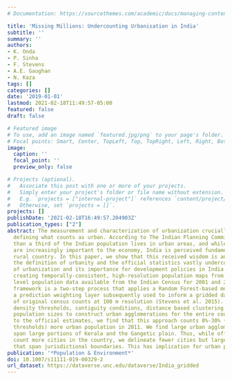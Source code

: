 ```yaml
---
# Documentation: https://sourcethemes.com/academic/docs/managing-content/

title: 'Missing Millions: Undercounting Urbanisation in India'
subtitle: ''
summary: ''
authors:
- K. Onda
- P. Sinha
- F. Stevens
- A.E. Gaughan
- N. Kaza
tags: []
categories: []
date: '2019-01-01'
lastmod: 2021-02-18T11:49:57-05:00
featured: false
draft: false

# Featured image
# To use, add an image named `featured.jpg/png` to your page's folder.
# Focal points: Smart, Center, TopLeft, Top, TopRight, Left, Right, BottomLeft, Bottom, BottomRight.
image:
  caption: ''
  focal_point: ''
  preview_only: false

# Projects (optional).
#   Associate this post with one or more of your projects.
#   Simply enter your project's folder or file name without extension.
#   E.g. `projects = ["internal-project"]` references `content/project/deep-learning/index.md`.
#   Otherwise, set `projects = []`.
projects: []
publishDate: '2021-02-18T16:49:57.204903Z'
publication_types: ["2"]
abstract: The measurement and characterization of urbanization crucially depends upon
  defining what counts as urban. According to The Indian Planning Commission, less
  than a third of the Indian population lives in urban areas, and while Indian cities
  are increasingly important to the economy, India is perceived fundamentally as a
  rural country. In this paper, we show that this received wisdom is an artefact of
  the definition of urbanity and the official statistics vastly undercount the level
  of urbanization and its importance for development policies in India.We begin by
  creating temporally-consistent, high-resolution population maps from sub district
  level population data available from the Indian Census for 2001 and 2011. The modeling
  framework is a two-step process that applies a Random Forest-based model to generate
  a prediction weighting layer subsequently used to inform a gridded dasymetric redistribution
  of original census counts at 100 m resolution (Stevens et al. 2015). We then apply
  density thresholds, contiguity conditions, distance based clustering and minimum
  population sizes to construct urban agglomerations for the entire country. Compared
  to the official estimates, we find that this approach counts 8%-30% (depending on
  thresholds) more urban population in 2011. We find large urban agglomerations that
  span large portions of Kerala and the Gangetic plain. Thus, while official estimates
  count more cities in the country, we delineate fewer cities but large urban regions
  that span jurisdictional boundaries. This has implication for urban policies.
publication: '*Population & Environment*'
doi: 10.1007/s11111-019-00329-2
url_dataset: https://dataverse.unc.edu/dataverse/India_gridded 
---
```

